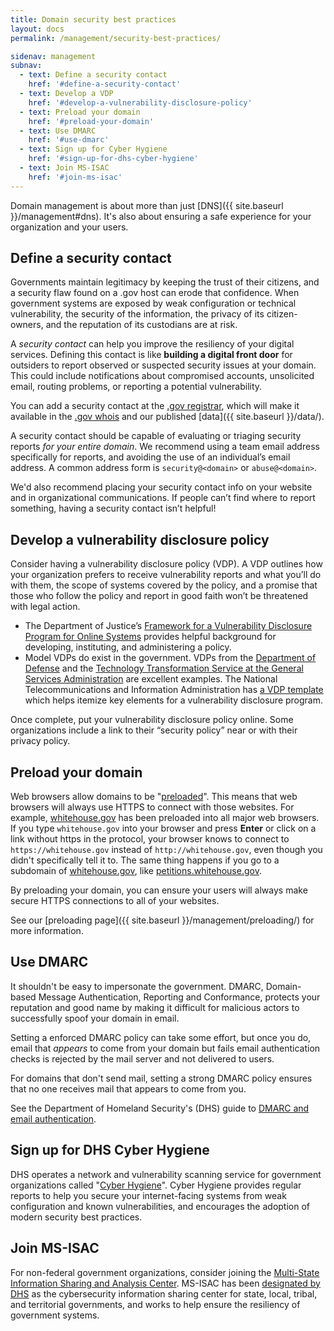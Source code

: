 ```yaml
---
title: Domain security best practices
layout: docs
permalink: /management/security-best-practices/

sidenav: management
subnav:
  - text: Define a security contact
    href: '#define-a-security-contact'
  - text: Develop a VDP
    href: '#develop-a-vulnerability-disclosure-policy'
  - text: Preload your domain
    href: '#preload-your-domain'
  - text: Use DMARC
    href: '#use-dmarc'
  - text: Sign up for Cyber Hygiene
    href: '#sign-up-for-dhs-cyber-hygiene'
  - text: Join MS-ISAC
    href: '#join-ms-isac'
---
```

Domain management is about more than just [DNS]({{ site.baseurl }}/management#dns). It's also about ensuring a safe experience for your organization and your users.

## Define a security contact
Governments maintain legitimacy by keeping the trust of their citizens, and a security flaw found on a .gov host can erode that confidence. When government systems are exposed by weak configuration or technical vulnerability, the security of the information, the privacy of its citizen-owners, and the reputation of its custodians are at risk.

A _security contact_ can help you improve the resiliency of your digital services. Defining this contact is like **building a digital front door** for outsiders to report observed or suspected security issues at your domain. This could include notifications about compromised accounts, unsolicited email, routing problems, or reporting a potential vulnerability.

You can add a security contact at the [.gov registrar](https://domains.dotgov.gov), which will make it available in the [.gov whois](https://domains.dotgov.gov/dotgov-web/registration/whois.xhtml) and our published [data]({{ site.baseurl }}/data/).

A security contact should be capable of evaluating or triaging security reports *for your entire domain*. We recommend using a team email address specifically for reports, and avoiding the use of an individual’s email address. A common address form is `security@<domain>` or `abuse@<domain>`.

We'd also recommend placing your security contact info on your website and in organizational communications. If people can’t find where to report something, having a security contact isn’t helpful!

## Develop a vulnerability disclosure policy
Consider having a vulnerability disclosure policy (VDP). A VDP outlines how your organization prefers to receive vulnerability reports and what you’ll do with them, the scope of systems covered by the policy, and a promise that those who follow the policy and report in good faith won’t be threatened with legal action.

* The Department of Justice’s [Framework for a Vulnerability Disclosure Program for Online Systems](https://www.justice.gov/criminal-ccips/page/file/983996/download) provides helpful background for developing, instituting, and administering a policy.
* Model VDPs do exist in the government. VDPs from the [Department of Defense](https://hackerone.com/deptofdefense) and the [Technology Transformation Service at the General Services Administration](https://18f.gsa.gov/vulnerability-disclosure-policy/) are excellent examples.
The National Telecommunications and Information Administration has [a VDP template](https://www.ntia.doc.gov/files/ntia/publications/ntia_vuln_disclosure_early_stage_template.pdf) which helps itemize key elements for a vulnerability disclosure program.

Once complete, put your vulnerability disclosure policy online. Some organizations include a link to their “security policy” near or with their privacy policy.

## Preload your domain
Web browsers allow domains to be "[preloaded](https://hstspreload.org)". This means that web browsers will always use HTTPS to connect with those websites. For example, [whitehouse.gov](https://whitehouse.gov) has been preloaded into all major web browsers. If you type `whitehouse.gov` into your browser and press **Enter** or click on a link without https in the protocol, your browser knows to connect to `https://whitehouse.gov` instead of `http://whitehouse.gov`, even though you didn't specifically tell it to. The same thing happens if you go to a subdomain of [whitehouse.gov](https://whitehouse.gov), like [petitions.whitehouse.gov](https://petitions.whitehouse.gov).

By preloading your domain, you can ensure your users will always make secure HTTPS connections to all of your websites.

See our [preloading page]({{ site.baseurl }}/management/preloading/) for more information.

## Use DMARC
It shouldn't be easy to impersonate the government. DMARC, Domain-based Message Authentication, Reporting and Conformance, protects your reputation and good name by making it difficult for malicious actors to successfully spoof your domain in email.

Setting a enforced DMARC policy can take some effort, but once you do, email that *appears* to come from your domain but fails email authentication checks is rejected by the mail server and not delivered to users.

For domains that don't send mail, setting a strong DMARC policy ensures that no one receives mail that appears to come from you.

See the Department of Homeland Security's (DHS) guide to [DMARC and email authentication](https://cyber.dhs.gov/bod/18-01/#introduction-to-email-authentication).

## Sign up for DHS Cyber Hygiene
DHS operates a network and vulnerability scanning service for government organizations called "[Cyber Hygiene](https://www.us-cert.gov/resources/ncats)". Cyber Hygiene provides regular reports to help you secure your internet-facing systems from weak configuration and known vulnerabilities, and encourages the adoption of modern security best practices.

## Join MS-ISAC
For non-federal government organizations, consider joining the [Multi-State Information Sharing and Analysis Center](https://learn.cisecurity.org/ms-isac-registration). MS-ISAC has been [designated by DHS](https://www.dhs.gov/topic/cybersecurity-information-sharing) as the cybersecurity information sharing center for state, local, tribal, and territorial governments, and works to help ensure the resiliency of government systems.
